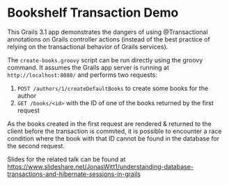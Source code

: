 # Bookshelf Transaction Demo

This Grails 3.1 app demonstrates the dangers of using @Transactional
annotations on Grails controller actions (instead of the best practice
of relying on the transactional behavior of Grails services).

The `create-books.groovy` script can be run directly using the 
groovy command. It assumes the Grails app server is running at
`http://localhost:8080/` and performs two requests:

1. `POST /authors/1/createDefaultBooks` to create some books 
   for the author
2. `GET /books/<id>` with the ID of one of the books returned by 
   the first request
    
As the books created in the first request are rendered & returned
to the client before the transaction is commited, it is possible
to encounter a race condition where the book with that ID cannot
be found in the database for the second request.

Slides for the related talk can be found at
https://www.slideshare.net/JonasWitt1/understanding-database-transactions-and-hibernate-sessions-in-grails
